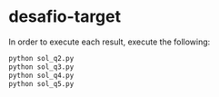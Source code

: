 # desafio-target
In order to execute each result, execute the following:
```bash
python sol_q2.py
python sol_q3.py
python sol_q4.py
python sol_q5.py
```

